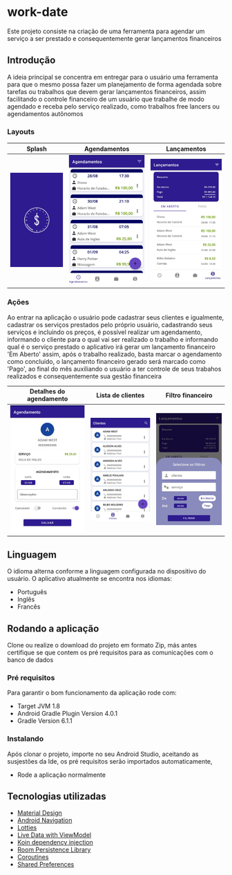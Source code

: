 # work-date

Este projeto consiste na criação de uma ferramenta para agendar um serviço a ser prestado e consequentemente gerar lançamentos financeiros

## Introdução

<p>A ideia principal se concentra em entregar para o usuário uma ferramenta para que o mesmo possa fazer um planejamento de forma agendada
sobre tarefas ou trabalhos que devem gerar lançamentos financeiros, assim facilitando o controle financeiro de um usuário que trabalhe de modo
agendado e receba pelo serviço realizado, como trabalhos free lancers ou agendamentos autônomos</p>

### Layouts
Splash             |  Agendamentos    | Lançamentos 
:-------------------------:|:-------------------------:|:-------------------------:
<img src="https://github.com/NewtonCesarRoncari/work-date/blob/master/img/Screenshot_20200823_200505.jpg"/> | <img src="https://github.com/NewtonCesarRoncari/work-date/blob/master/img/Screenshot_20200908_214236.jpg"/> | <img src="https://github.com/NewtonCesarRoncari/work-date/blob/master/img/Screenshot_20200908_214347.jpg"/>

### Ações

Ao entrar na aplicação o usuário pode cadastrar seus clientes e igualmente, cadastrar os serviços prestados pelo próprio usuário, cadastrando seus serviços 
e incluindo os preços, é possível realizar um agendamento, informando o cliente para o qual vai ser realizado o trabalho e informando qual é o serviço prestado
o aplicativo irá gerar um lançamento financeiro 'Em Aberto' assim, após o trabalho realizado, basta marcar o agendamento como concluído, o lançamento
financeiro gerado será marcado como 'Pago', ao final do mês auxiliando o usuário a ter controle de seus trabahos realizados e consequentemente sua gestão financeira


Detalhes do agendamento     |  Lista de clientes |  Filtro financeiro
:-------------------------:|:-------------------------:|:-------------------------:
<img src="https://github.com/NewtonCesarRoncari/work-date/blob/master/img/Screenshot_20200908_214445.jpg"/> | <img src="https://github.com/NewtonCesarRoncari/work-date/blob/master/img/Screenshot_20200908_214302.jpg"/> | <img src="https://github.com/NewtonCesarRoncari/work-date/blob/master/img/Screenshot_20200908_214413.jpg"/>

## Linguagem
O idioma alterna conforme a linguagem configurada no dispositivo do usuário.
O aplicativo atualmente se encontra nos idiomas: 
- Português
- Inglês 
- Francês

## Rodando a aplicação

Clone ou realize o download do projeto em formato Zip, más antes certifique se que contem os pré requisitos para as comunicações com o
banco de dados

### Pré requisitos

Para garantir o bom funcionamento da aplicação rode com: 
- Target JVM 1.8 
- Android Gradle Plugin Version 4.0.1 
- Gradle Version 6.1.1

### Instalando 

Após clonar o projeto, importe no seu Android Studio, aceitando as susjestões da Ide, os pré requisitos serão importados automaticamente,

- Rode a aplicação normalmente

## Tecnologias utilizadas

- <a href="https://developer.android.com/guide/topics/ui/look-and-feel?hl=pt-br">Material Design<a/> 
- <a href="https://developer.android.com/guide/navigation?gclid=Cj0KCQiAvJXxBRCeARIsAMSkAppbYUXuaVm-tnHPOV9rH5RlVVScLrsUnhHxK-tbmHkYdTBeCDqU6aoaAphrEALw_wcB">Android Navigation</a>
- <a href="https://github.com/airbnb/lottie-android">Lotties</a>
- <a href="https://developer.android.com/topic/libraries/architecture/livedata">Live Data with ViewModel<a/>
- <a href="https://insert-koin.io/">Koin dependency injection<a/>
- <a href="https://developer.android.com/topic/libraries/architecture/room">Room Persistence Library<a/>
- <a href="https://kotlinlang.org/docs/reference/coroutines-overview.html">Coroutines<a/>
- <a href="https://developer.android.com/reference/android/content/SharedPreferences">Shared Preferences<a/>
